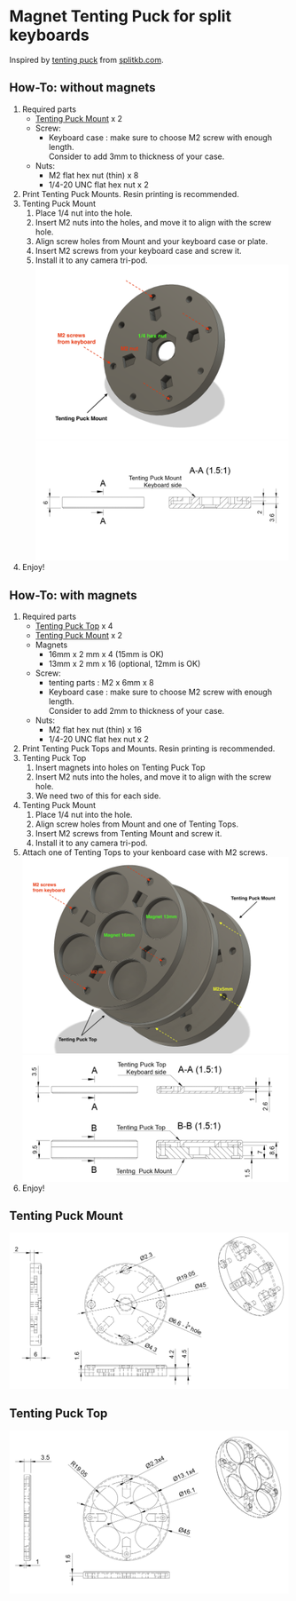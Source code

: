 # Magnet Tenting Puck for split keyboards

Inspired by [tenting puck](https://splitkb.com/products/tenting-puck) from [splitkb.com](https://splitkb.com).

## How-To: without magnets

1. Required parts
   - [Tenting Puck Mount](3d-printing/TP-SLA-Mount.step) x 2
   - Screw:
     - Keyboard case : make sure to choose M2 screw with enough length.  
       Consider to add 3mm to thickness of your case. 
   - Nuts:
     - M2 flat hex nut (thin) x 8
     - 1/4-20 UNC flat hex nut x 2
1. Print Tenting Puck Mounts.  Resin printing is recommended.
1. Tenting Puck Mount
   1. Place 1/4 nut into the hole.
   1. Insert M2 nuts into the holes, and move it to align with the screw hole.
   1. Align screw holes from Mount and your keyboard case or plate.
   1. Insert M2 screws from your keyboard case and screw it.
   1. Install it to any camera tri-pod.
   ![Tenting Puck](imgs/tenting-puck-without-magnets.png)
   ![Tenting Puck Section View](imgs/tenting-puck-mount-section-view.png)
1. Enjoy!

## How-To: with magnets

1. Required parts
   - [Tenting Puck Top](3d-printing/TP-SLA-Top.step) x 4
   - [Tenting Puck Mount](3d-printing/TP-SLA-Mount.step) x 2
   - Magnets
     - 16mm x 2 mm x 4 (15mm is OK)
     - 13mm x 2 mm x 16 (optional, 12mm is OK)
   - Screw:
     - tenting parts : M2 x 6mm x 8
     - Keyboard case : make sure to choose M2 screw with enough length.  
       Consider to add 2mm to thickness of your case. 
   - Nuts:
     - M2 flat hex nut (thin) x 16
     - 1/4-20 UNC flat hex nut x 2
1. Print Tenting Puck Tops and Mounts.  Resin printing is recommended.
1. Tenting Puck Top
   1. Insert magnets into holes on Tenting Puck Top
   1. Insert M2 nuts into the holes, and move it to align with the screw hole.
   1. We need two of this for each side.  
1. Tenting Puck Mount
   1. Place 1/4 nut into the hole.
   1. Align screw holes from Mount and one of Tenting Tops.
   1. Insert M2 screws from Tenting Mount and screw it.
   1. Install it to any camera tri-pod.
1. Attach one of Tenting Tops to your kenboard case with M2 screws.
   ![Magnet Tenting Puck](imgs/magnet-tenting-puck.png)
   ![Tenting Puck Section View](imgs/magnet-tenting-puck-section-view.png)
1. Enjoy!

## Tenting Puck Mount
   ![Tenting Puck Mount](imgs/tenting-puck-mount.png)
## Tenting Puck Top
   ![Tenting Puck Top](imgs/tenting-puck-top.png)

